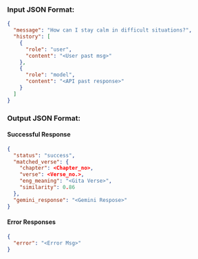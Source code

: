 ### Input JSON Format:
```json
{
  "message": "How can I stay calm in difficult situations?",
  "history": [
    {
      "role": "user",
      "content": "<User past msg>"
    },
    {
      "role": "model",
      "content": "<API past response>"
    }
  ]
}
```
### Output JSON Format:
#### Successful Response
```json
{
  "status": "success",
  "matched_verse": {
    "chapter": <Chapter_no>,
    "verse": <Verse_no.>,
    "eng_meaning": "<Gita Verse>",
    "similarity": 0.86
  },
  "gemini_response": "<Gemini Respose>"
}
```
#### Error Responses
```json
{
  "error": "<Error Msg>"
}

```


    

